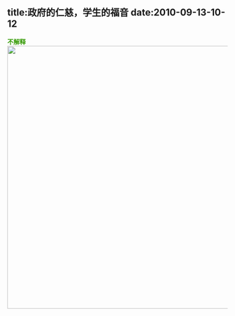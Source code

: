 title:政府的仁慈，学生的福音
date:2010-09-13-10-12
---
<div id="blogDetailDiv" style="font-size:14px;">&#13;
                                                &#13;
                                                <p><b><font class="Apple-style-span" color="#339900">不解释</font></b><br/><span class="Apple-style-span" style="line-height: 1.8em; "><img src="http://b57.photo.store.qq.com/http_imgload.cgi?/rurl4_b=9884274a0a7a5b169e5df7115d05fe4f5e28d4f11bdddfb5fe9e500436a1d735c7d23d43544bb570b4c2892d10e612794debaac85299910788015c9a7ed61dc2eeae80da9132d2f31d2a9e7410cc13e97b6ba7b5&amp;a=50&amp;b=57" style="width: 900; height: 600; "/></span></p>&#13;
                                                &#13;
                                            </div>&#13;
										